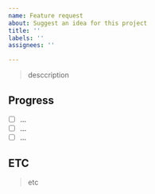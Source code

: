 ```yaml
---
name: Feature request
about: Suggest an idea for this project
title: ''
labels: ''
assignees: ''

---
```


> desccription

## Progress
- [ ] ...
- [ ] ...
- [ ] ...

## ETC
> etc
